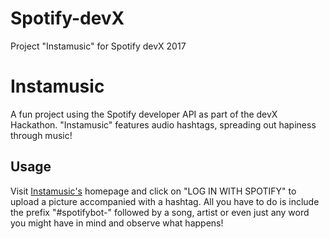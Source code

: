 # Spotify-devX
Project "Instamusic" for Spotify devX 2017

# Instamusic
A fun project using the Spotify developer API as part of the devX Hackathon. "Instamusic" features audio hashtags, spreading out hapiness through music!

## Usage
Visit [Instamusic's](https://workable-flute.glitch.me/) homepage and click on "LOG IN WITH SPOTIFY" to upload a picture accompanied with a hashtag. All you have to do is include the prefix "#spotifybot-" followed by a song, artist or even just  any word you might have in mind and observe what happens!
